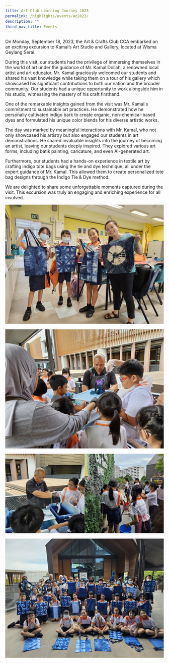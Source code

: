 ```yaml
---
title: Art Club Learning Journey 2023
permalink: /highlights/events/ac2023/
description: ""
third_nav_title: Events
---
```

On Monday, September 18, 2023, the Art & Crafts Club CCA embarked on an exciting excursion to Kamal’s Art Studio and Gallery, located at Wisma Geylang Serai.

During this visit, our students had the privilege of immersing themselves in the world of art under the guidance of Mr. Kamal Dollah, a renowned local artist and art educator. Mr. Kamal graciously welcomed our students and shared his vast knowledge while taking them on a tour of his gallery which showcased his significant contributions to both our nation and the broader community. Our students had a unique opportunity to work alongside him in his studio, witnessing the mastery of his craft firsthand.

One of the remarkable insights gained from the visit was Mr. Kamal's commitment to sustainable art practices. He demonstrated how he personally cultivated indigo bark to create organic, non-chemical-based dyes and formulated his unique color blends for his diverse artistic works.

The day was marked by meaningful interactions with Mr. Kamal, who not only showcased his artistry but also engaged our students in art demonstrations. He shared invaluable insights into the journey of becoming an artist, leaving our students deeply inspired. They explored various art forms, including batik painting, caricature, and even AI-generated art.

Furthermore, our students had a hands-on experience in textile art by crafting indigo tote bags using the tie and dye technique, all under the expert guidance of Mr. Kamal. This allowed them to create personalized tote bag designs through the Indigo Tie & Dye method.

We are delighted to share some unforgettable moments captured during the visit. This excursion was truly an engaging and enriching experience for all involved.


![](/images/art_lj4.jpg)

![](/images/art%20club%20learning%20journey2023.jpg)

![](/images/art_lj3.JPG)

![](/images/art_lj5.jpg)